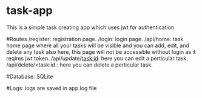 # task-app
This is a simple task creating app which uses jwt for authentication

#Routes
/register: registration page.
/login: login page.
/api/home: task home page where all your tasks will be visible and you can add, edit, and delete any task also here, this page will not be accessible without login as it reqires jwt token.
/api/update/<task:id>: here you can edit a perticular task.
/api/delete/<task:id.: here you can delete a perticular task.

#Database: SQLite

#Logs: logs are saved in app.log file
